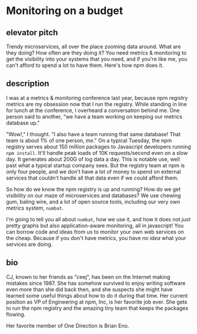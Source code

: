 # Monitoring on a budget

## elevator pitch

Trendy microservices, all over the place zooming data around. What are they doing? How often are they doing it? You need metrics & monitoring to get the visibility into your systems that you need, and if you're like me, you can't afford to spend a lot to have them. Here's how npm does it.

## description

I was at a metrics & monitoring conference last year, because npm registry metrics are my obsession now that I run the registry. While standing in line for lunch at the conference, I overheard a conversation behind me. One person said to another, "we have a team working on keeping our metrics database up."

"Wow!," I thought. "I also have a team running that same database! That team is about 1% of one person, *me*."
On a typical Tuesday, the npm registry serves about 150 million packages to Javascript developers running `npm install`. It'll handle peak loads of 10K requests/second even on a slow day. It generates about 200G of log data a day. This is notable use, well past what a typical startup company sees. But the registry team at npm is only four people, and we don't have a lot of money to spend on external services that couldn't handle all that data even if we could afford them.

So how do we know the npm registry is up and running? How do we get visibility on our maze of microservices and databases? We use chewing gum, baling wire, and a lot of open source tools, including our very own metrics system, `numbat`.

I'm going to tell you all about `numbat`, how we use it, and how it does not *just* pretty graphs but also application-aware monitoring, all in javascript! You can borrow code and ideas from us to monitor your own web services on the cheap. Because if you don't have metrics, you have *no idea* what your services are doing.

## bio

CJ, known to her friends as "ceej", has been on the Internet making mistakes since 1987. She has somehow survived to enjoy writing software even more than she did back then, and she suspects she might have learned some useful things about how to do it during that time. Her current position as VP of Engineering at npm, Inc, is her favorite job ever. She gets to run the npm registry and the amazing tiny team that keeps the packages flowing.

Her favorite member of One Direction is Brian Eno.
